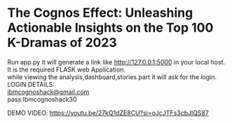 # The Cognos Effect: Unleashing Actionable Insights on the Top 100 K-Dramas of 2023

Run app.py it will generate a link like http://127.0.0.1:5000 in your local host.<br>
It is the required FLASK web Application.<br>
while viewing the analysis,dashboard,stories part it will ask for the login.<br>
LOGIN DETAILS:<br>
ibmcognoshack@gmail.com<br>
pass:Ibmcognoshack30

DEMO VIDEO:
https://youtu.be/27kQ1dZE8CU?si=oJcJTFs3cbJlQS87
